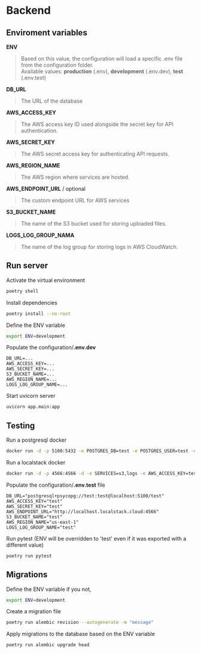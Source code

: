 # Backend

## Enviroment variables
**ENV**
> Based on this value, the configuration will load a specific .env file from the configuration folder. \
Available values: **production** (.env), **development** (.env.dev), **test** (.env.test)

**DB_URL**
> The URL of the database

**AWS_ACCESS_KEY**
> The AWS access key ID used alongside the secret key for API authentication.

**AWS_SECRET_KEY**
> The AWS secret access key for authenticating API requests.

**AWS_REGION_NAME**
> The AWS region where services are hosted.

**AWS_ENDPOINT_URL** / optional
> The custom endpoint URL for AWS services

**S3_BUCKET_NAME**
>  The name of the S3 bucket used for storing uploaded files.

**LOGS_LOG_GROUP_NAMA**
>  The name of the log group for storing logs in AWS CloudWatch.

## Run server
Activate the virtual environment
```bash
poetry shell
```
Install dependencies
```bash
poetry install --no-root
```
Define the ENV variable
```bash
export ENV=development
```
Populate the configuration/**.env.dev**
```env
DB_URL=...
AWS_ACCESS_KEY=...
AWS_SECRET_KEY=...
S3_BUCKET_NAME=...
AWS_REGION_NAME=...
LOGS_LOG_GROUP_NAME=...
```
Start uvicorn server
```bash
uvicorn app.main:app
```

## Testing
Run a postgresql docker
```bash
docker run -d -p 5100:5432 -e POSTGRES_DB=test -e POSTGRES_USER=test -e POSTGRES_PASSWORD=test postgres
```
Run a localstack docker
```bash
docker run -d -p 4566:4566 -d -e SERVICES=s3,logs -e AWS_ACCESS_KEY=test -e AWS_SECRET_KEY=test -e AWS_REGION_NAME=us-east-1 localstack/localstack
```
Populate the configuration/**.env.test** file
```env
DB_URL="postgresql+psycopg://test:test@localhost:5100/test"
AWS_ACCESS_KEY="test"
AWS_SECRET_KEY="test"
AWS_ENDPOINT_URL="http://localhost.localstack.cloud:4566"
S3_BUCKET_NAME="test"
AWS_REGION_NAME="us-east-1"
LOGS_LOG_GROUP_NAME="test"
```
Run pytest (ENV will be overridden to 'test' even if it was exported with a different value)
```bash
poetry run pytest
```

## Migrations
Define the ENV variable if you not,
```bash
export ENV=development
```
Create a migration file
```bash
poetry run alembic revision --autogenerate -m "message"
```
Apply migrations to the database based on the ENV variable
```bash
poetry run alembic upgrade head
```
